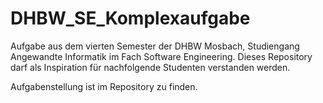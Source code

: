 # DHBW_SE_Komplexaufgabe

Aufgabe aus dem vierten Semester der DHBW Mosbach, Studiengang Angewandte Informatik im Fach Software Engineering.
Dieses Repository darf als Inspiration für nachfolgende Studenten verstanden werden.

Aufgabenstellung ist im Repository zu finden.
